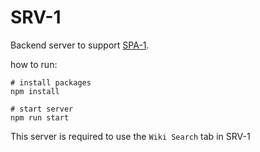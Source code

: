 # SRV-1

Backend server to support [SPA-1](./../SPA-1/).

how to run:
```
# install packages
npm install

# start server
npm run start
```

This server is required to use the `Wiki Search` tab in SRV-1